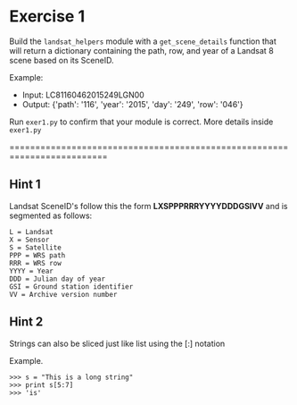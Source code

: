 # Exercise 1
Build the `landsat_helpers` module with a `get_scene_details`
function that will return a dictionary containing the path, row,
and year of a Landsat 8 scene based on its SceneID.

Example:

* Input: LC81160462015249LGN00
* Output: {'path': '116', 'year': '2015', 'day': '249', 'row': '046'}

Run `exer1.py` to confirm that your module is correct. More details
inside `exer1.py`

=========================================================================

## Hint 1

Landsat SceneID's follow this the form **LXSPPPRRRYYYYDDDGSIVV**
and is segmented as follows:

```
L = Landsat
X = Sensor
S = Satellite
PPP = WRS path
RRR = WRS row
YYYY = Year
DDD = Julian day of year
GSI = Ground station identifier
VV = Archive version number
```

## Hint 2

Strings can also be sliced just like list using the [:] notation

Example.
```
>>> s = "This is a long string"
>>> print s[5:7]
>>> 'is'
```
